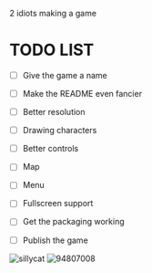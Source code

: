 2 idiots making a game

# TODO LIST
- [ ] Give the game a name
- [ ] Make the README even fancier
- [ ] Better resolution
- [ ] Drawing characters
- [ ] Better controls
- [ ] Map
- [ ] Menu
- [ ] Fullscreen support
- [ ] Get the packaging working
- [ ] Publish the game


![sillycat](https://github.com/Dm0z/2Dgame/assets/106503064/9889d6a4-c428-4819-999f-cb92a88f5987) ![94807008](https://github.com/Dm0z/2Dgame/assets/106503064/5017022b-7489-44ec-a571-863b8bc3c646)
